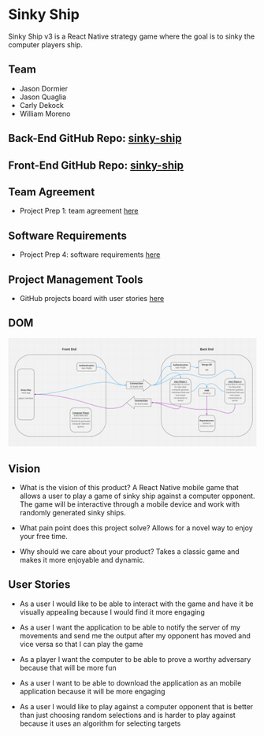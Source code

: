 # Sinky Ship

Sinky Ship v3 is a React Native strategy game where the goal is to sinky the computer players ship.

## Team

- Jason Dormier
- Jason Quaglia
- Carly Dekock
- William Moreno

## Back-End GitHub Repo: [sinky-ship](https://github.com/High-Seas-Computer-Company/sinky-ship-v3-back-end)
## Front-End GitHub Repo: [sinky-ship](https://github.com/High-Seas-Computer-Company/sinky-ship-v3)

## Team Agreement

- Project Prep 1: team agreement [here](/project-prep/team-agreement.md)

## Software Requirements

- Project Prep 4: software requirements [here](/project-prep/team-agreement.md)

## Project Management Tools

- GitHub projects board with user stories [here](https://github.com/High-Seas-Computer-Company/sinky-ship-v3-back-end/projects/2)

## DOM

![image](/assets/sinkyShipDomV2.png)

## Vision

- What is the vision of this product? A React Native mobile game that allows a user to play a game of sinky ship against a computer opponent. The game will be interactive through a mobile device and work with randomly generated sinky ships.

- What pain point does this project solve? Allows for a novel way to enjoy your free time.

- Why should we care about your product? Takes a classic game and makes it more enjoyable and dynamic.

## User Stories

- As a user I would like to be able to interact with the game and have it be visually appealing because I would find it more engaging

- As a user I want the application to be able to notify the server of my movements and send me the output after my opponent has moved and vice versa so that I can play the game

- As a player I want the computer to be able to prove a worthy adversary because that will be more fun

- As a user I want to be able to download the application as an mobile application because it will be more engaging

- As a user I would like to play against a computer opponent that is better than just choosing random selections and is harder to play against because it uses an algorithm for selecting targets
